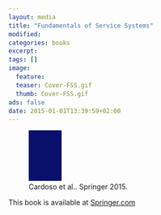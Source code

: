 ```yaml
---
layout: media
title: "Fundamentals of Service Systems"
modified:
categories: books
excerpt:
tags: []
image:
  feature: 
  teaser: Cover-FSS.gif
  thumb: Cover-FSS.gif
ads: false
date: 2015-01-01T13:39:59+02:00
---
```


<figure>
	<img src="/images/Cover-FSS.gif">
	<figcaption>Cardoso et al.. Springer 2015.</figcaption>
</figure>


This book is available at [Springer.com](http://www.springer.com/ "Title")
